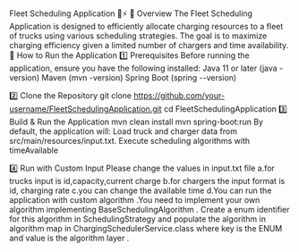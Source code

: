 Fleet Scheduling Application 🚛⚡
📌 Overview
The Fleet Scheduling Application is designed to efficiently allocate charging resources to a fleet of trucks using various scheduling strategies. The goal is to maximize charging efficiency given a limited number of chargers and time availability.
🚀 How to Run the Application
1️⃣ Prerequisites
Before running the application, ensure you have the following installed:
Java 11 or later (java -version)
Maven (mvn -version)
Spring Boot (spring --version)

2️⃣ Clone the Repository
git clone https://github.com/your-username/FleetSchedulingApplication.git
cd FleetSchedulingApplication
3️⃣ Build & Run the Application
mvn clean install
mvn spring-boot:run
By default, the application will:
Load truck and charger data from src/main/resources/input.txt.
Execute  scheduling algorithms with timeAvailable 

4️⃣ Run with Custom Input
 Please change the values in input.txt file 
    a.for trucks input is id,capacity,current charge
    b.for chargers the input format is id, charging rate
    c.you can change the available time
    d.You can run the application with custom algorithm .You need to implement your own algorithm implementing BaseSchedulingAlgorithm .
       Create a enum identifier for this algorithm in SchedulingStrategy  and populate the algorithm in algorithm map in ChargingSchedulerService.class where key is the ENUM and value is the algorithm layer . 
